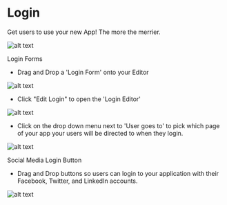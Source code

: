 # Login #

Get users to use your new App! The more the merrier.

![alt text](http://appcubator.com/static/img/tutorial/Elements_1.png)

Login Forms 

- Drag and Drop a 'Login Form' onto your Editor

![alt text](http://appcubator.com/static/img/tutorial/Login_Form.png)

- Click "Edit Login" to open the 'Login Editor'

![alt text](http://appcubator.com/static/img/tutorial/Login_Editor.png)

-  Click on the drop down menu next to 'User goes to' to pick which page of your app your users will be directed to when they login. 

![alt text](http://appcubator.com/static/img/tutorial/Login_Editor2.png)


Social Media Login Button 

- Drag and Drop buttons so users can login to your application with their Facebook, Twitter, and LinkedIn accounts.

![alt text](http://appcubator.com/static/img/tutorial/social_login.png)